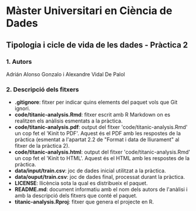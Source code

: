 # Màster Universitari en Ciència de Dades

## Tipologia i cicle de vida de les dades - Pràctica 2

### 1. Autors

Adrián Alonso Gonzalo i Alexandre Vidal De Palol

### 2. Descripció dels fitxers

- **.gitignore**: fitxer per indicar quins elements del paquet vols que Git ignori.
- **code/titanic-analysis.Rmd**: fitxer escrit amb R Markdown on es realitzen els anàlisis esmentats a la pràctica.
- **code/titanic-analysis.pdf**: output del fitxer 'code/titanic-analysis.Rmd' un cop fet el 'Kinit to PDF'. Aquest és el PDF amb les respostes de la pràctica (esmentat a l'apartat 2.2 de "Format i data de lliurament" al fitxer de la pràctica 2).
- **code/titanic-analysis.html**: output del fitxer 'code/titanic-analysis.Rmd' un cop fet el 'Kinit to HTML'. Aquest és el HTML amb les respostes de la pràctica.
- **data/input/train.csv**: joc de dades inicial utilitzat a la pràctica.
- **data/ouput/train.csv**: joc de dades final, processat durant la pràctica.
- **LICENSE**: llicència sota la qual es distribueix el paquet.
- **README.md**: document informatiu amb el nom dels autors de l'anàlisi i amb la descripció dels fitxers que conté el paquet.
- **titanic-analysis.Rproj**: fitxer que genera el projecte en R.
